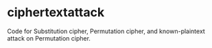 # ciphertextattack
Code for Substitution cipher, Permutation cipher, and known-plaintext attack on Permutation cipher.

